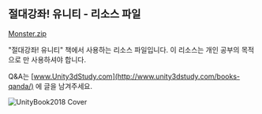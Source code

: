 
<h2>절대강좌! 유니티 - 리소스 파일</h2>

[Monster.zip](https://drive.google.com/open?id=153GNakgUXecd5eUFSS-8LMOWcKOZ4Wvg)

"절대강좌! 유니티" 책에서 사용하는 리소스 파일입니다.
이 리소스는 개인 공부의 목적으로 만 사용하셔야 합니다.

Q&A는 [www.Unity3dStudy.com](http://www.unity3dstudy.com/books-qanda/) 에 글을 남겨주세요.

![UnityBook2018 Cover](http://IndieGameMaker.github.io/images/books/unity2018_cover.png)
